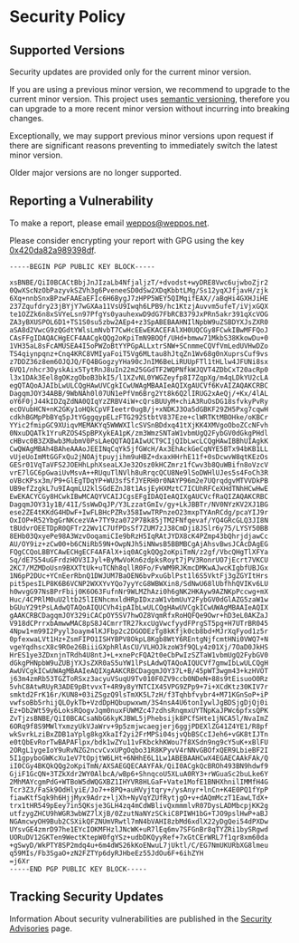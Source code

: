 # Security Policy

## Supported Versions

Security updates are provided only for the current minor version.

If you are using a previous minor version, we recommend to upgrade to the current minor version.
This project uses [semantic versioning](https://semver.org/), therefore you can upgrade to a more recent minor version without incurring into breaking changes.

Exceptionally, we may support previous minor versions upon request if there are significant reasons preventing to immediately switch the latest minor version.

Older major versions are no longer supported.


## Reporting a Vulnerability

To make a report, please email weppos@weppos.net.

Please consider encrypting your report with GPG using the key [0x420da82a989398df](https://keyserver.ubuntu.com/pks/lookup?op=get&search=0x420da82a989398df).

```
-----BEGIN PGP PUBLIC KEY BLOCK-----

xsBNBE/QiI0BCACtBbjJnJIzaLb4NfjaljzT/+dvodst+wyDRE8Vwc6ujwboZjr2
0QwXScNzObPazyvkSZVh3g6PveneeSD0dSw2XDqKbbtLMg/Ss12yqXJfjavH/zjk
6Xq+nnbSnxBPzwFAAEaEFIc6H6BygJ7zHPP5WEY5QIMqifEAX//aBqHi4GXHJiHE
237Zqufdry23jBYjY7wGXAa11VsU9Iwqh6LPB9/hc1KtzjAuvvm5ufeT/iVjxGQX
te1OZZk6n8xSVYeLsn97PfgYs0yauhexwD9dG7FbRCB379JxPRn5akr391qXcVOG
ZA3yBXUSPOL6D1+TS1S0su5zbw2AEp4+z3SpABEBAAHNIlNpbW9uZSBDYXJsZXR0
aSA8d2VwcG9zQGdtYWlsLmNvbT7CwHcEEwEKACEFAlXH0UQCGy8FCwkIBwMFFQoJ
CAsFFgIDAQACHgECF4AACgkQQg2oKpiTmN9BOQf/UHd+bmww71MkbS38KkowDu+0
1VH35aL8sFcAMUSEA4I5oPWZoBtYYPGpALLxtrSNW+SCnmmeCQVfVmLedUVHwDZo
TS4qiynpqnz+Cnq4KRC8VMIyaFoiT5Vg6MLtau8hJtqZn1Wv68g0nXuprsCuf9vs
z7DDZ36z8em6OJQJQ/FQ4BGogzyYHa90cJnIM6BeLiRUUpFTl1tHLlw4JFUNi8sx
6VQ1/nhcr3OyskAix5TytRnJ8uIn22m25GGdTF2WQPNfkWJQVT4ZDbCxT20acRp0
l3x1DAk3Eel8gOKzgOboB3bkI5/l1XZvNL0YWGZeyfp8I7ZqpXg/m4qLDkYU2cLA
egQTAQoAJAIbLwULCQgHAwUVCgkICwUWAgMBAAIeAQIXgAUCVf6KvAIZAQAKCRBC
DagqmJOY34ABB/9WbNAh0l07UN1ePfVm6Brg2Yt8k6Q2lIRUG2xAeQj/+Kx/4lAL
oY6F0jJ44kIDZqZdNA0QIqYzZRBV4iW+cQrsBUUyM+chiA3RuOsDG18sfvkyPvRy
ecOVubHCN+nK2GKy1oHQkCpVFIeetr0ugB/j+xNDKJ3Oa5dGBKF29ZH5Pxg7cqwH
cdkhBGMpPbBYq5pJtYGggqypELzFTG292StbtV837Eze+clWRTKtMBOHke/oKBCr
YYic2fmipGC9XUiqvMEMAKYq5WWWXIlcSVSnBDdxq41tXjKK4XMVgoOboZCcNFvh
0NxuDQATk1YruRZOS4SpBPXykEA1pK/zm3WmzSNTaW1vbmUgQ2FybGV0dGkgPHdl
cHBvc0B3ZXBwb3MubmV0PsLAeQQTAQIAIwUCT9CIjQIbLwcLCQgHAwIBBhUIAgkK
CwQWAgMBAh4BAheAAAoJEEINqCqYk5jfGWcH/Ax3EhAckGeCqNYE5BTx94bKB1LL
vUjeUoImMtGGFxQu2jNOAjtpuyjihm9uHBZ+dxaxHHrhE11f+0sDcwvW8qtKEzOs
GESr01VqTaVFS2JOEHhLphXseaLXJe32Osz0kHCZmrz1fCwv3b8QuWBifn8oVzcV
vrE7lGC6pGwaiUvMsvA++RUquTlNVlh8uRrqcQCU8Ne9lSoDWHlUJes5s4FoCh3R
oVBcKPsx3m/P9+GlEgTDqYP+WU3sfSfJYERH0r0NAYP96m2e7UQrqdgvMTVVDkPB
UB9efZzgkL7u9IAqmLU2klSGdEZnJ8t1AsjEyHXMztC7ICUhRFCeXHdTNhHCwHwE
EwEKACYCGy8HCwkIBwMCAQYVCAIJCgsEFgIDAQIeAQIXgAUCVcfRaQIZAQAKCRBC
DagqmJOY31y1B/41I/SsWwDqJP/Y3LzzatGmIv/gy+LkJBBTr/NV0NYzKV2XJ1BG
ese2ZE4tKKdG4HDwF+IwFLBHcPZRv358IwwTRPnzeO23mxpTYAnRCdg/pcaYIJ9r
OxIOP+R52YbgGrNKcezVA+7TY9za072P7Bk85jTM2FNfqevaf/YQ4GRcGLQ3JI8N
tBUdvrOEETDpR0QFTr22Wv1C7UfPDsSf7ZUM7zJ38CmDji8JSlr6y75/LYSY50BB
8EHb03QxyePe98A3WzvOoqamiCIe9bRzH5IqRAtJYDX8cK4PZmp43bQhrjdjawCc
AU/OY9iz+zCw00+b6CNiRb59N+OwpNJh5iNNwsB5BBMBCgAjAhsvBwsJCAcDAgEG
FQgCCQoLBBYCAwECHgECF4AFAlX+iq0ACgkQQg2oKpiTmN/z2gf/VbcQHgTlXFYa
Sq/dE7S54uGFrdzHOV3IJyl+ByMwVoKn6zdpksRoyt7jPV3RonrUO7jEcrt7VKCU
2KC7/MZMDoUsn9BXXTtUk+uTCNh8qllR0Fo/FvWM9RJKmcDMKwAJwcKIgbfUBJGx
1N6pP2DUc+YCnEerRbnQ1DWJUM7BaOEN6bvPxuGblPst1l6S5VktFj3gZGYItHrs
pit5pesILP8K6B6VCNP2WXXYvYQo7yyYcG8WBWXin8/SdNwU68lUbfhhQVIKv6LU
h0wvgG97NsBPrFbij0K6O63FufnNr9WLMZhAzi0h6gNK2HKAyw9AZNKpPccwg+mX
Huc/4CPRlM0uU2ltb25lIENhcmxldHRpIDxzaW1vbmUuY2FybGV0dGlAZG5zaW1w
bGUuY29tPsLAdwQTAQoAIQUCVh4ipAIbLwULCQgHAwUVCgkICwUWAgMBAAIeAQIX
gAAKCRBCDagqmJOY329iCACpOY5SV7hwOZ8VqmRfxRoHQFQe9Owr+hD3eL0AKZaJ
V918dCPrrxbAmwwMAC8pS8J4CmrrTR27kxcUgVwcfyydFPrgST5pg+H7UTrBR045
4Npw1+m99I2Pyyl3oaym4lKJFbp2c2DGODEzTg8kKfjk0cb8bd+MJrXqFyod1z5r
0pfexwaLVt1Hz+ZsmFIPO1ISHYBPV8OkpL8Kgb8WtY6REntgNjfcmtHNi0VWQ7+N
vgeYqdhscX8c9ROe26BiiiGXphRlAsCU/VLHOJkzoW3f9QLy4z01Xj/7OaD0JkHS
HrES1ye3ZDxnjnTRdh4U8ntJ+L+xnePcFQA2t0eCbPwIzSZTaW1vbmUgQ2FybGV0
dGkgPHNpbW9uZUBjYXJsZXR0aS5uYW1lPsLAdwQTAQoAIQUCVf7gmwIbLwULCQgH
AwUVCgkICwUWAgMBAAIeAQIXgAAKCRBCDagqmJOY37L+B/45pWT3wgm43+kzHVOT
j63m4zmRb53TGZToRSxz3acyuVSuqU9Tv010F0ZV9ccb0NDeN+88s9tEisuoO0Rz
5vhC8AtwRUyR3ADE9pBtvvxT+4R9y8yYNTCIX45VPG9ZPp9+7i+XCdKtz30KIV7r
smktd2FrK16r/KUN8+03iZSgzQ9lsTmXK5L7zH/f3Tqhbfvybr4+M71KGnSoP+iP
vwfsoBb5rhijQLOykTb+VzdDpHQbupwxwm/3S4nsA4U6tonIywlJgBDSjgDjQj0i
Ez+Db2Wt59y6LoksRQogvJqm0nuxFUWMZc47zdhsRnqmxUYTNpKaJPWc6pfxsQPK
ZvTjzsBNBE/QiI0BCACsaNbG6kyKJBWL5jPhebsijk8PCfSHte1jNCA5l/NvaImZ
6ORq9f8S9MWlYxmzyUkVJaWrv+9p5zmjwcaegjerj6ggjPDEXlZG41Z4YE1/R8pf
wkSvrkLziBxZDB1aYplg8kgXkaIf2yi2FrMPSi04sjvQbBSCcIJeh6+vGK8tIJTn
e0tQbEvRorTwBAPAFlpx/bdk1wZYu11vFKbckhKWou7f8XSdn9ng9cY5uK+xBlFU
2ORgL1ygeIoY9uRvNZG2ncvCvxUPgOqbo31R8KPyvV4rNNvGBOfxQER9LbieBF2I
5I1gpyboGWKcXu1eV7tOpjtW6LHt+6NHhE6L1Lw1ABEBAAHCwX4EGAECAAkFAk/Q
iI0CGy4BKQkQQg2oKpiTmN/AXSAEGQECAAYFAk/QiI0ACgkQcBROh493BN9hdwf9
GjiF1GcQN+3TZkXdr2WY0AlbcA/wBp6+ShnqcoU5XLuA0RY3+rWGuaSc2buLke6Y
2MhMAYcgmPdG+WTBoW5dWQGXBZ1IHYVR8HLGaF+Vate1MofE1BNHXhnilIMMfH4G
Tcr3Z3/FaSk9OdHlyiE/Jo7++8PQ+auHVyjtqry+/ysAnyr+lnCn+K4E0PQ1fYpP
fiawKtfSqk9h6HjjMyx9Adrz+ljXh+NyVqYZUfRytjgO+v+dAQmMczT1EawLTdX+
trx1tHR549pEey7in5QKsje3GLH4zq4mCdWBlivQxmmmlvR07DysLADMbcpjKK2g
utfzygZHCU9hWGR3wbWZ7lXjB/0ZzutNaNYzSCkiC8PIWH1bG+TJO9pslHwP+aBJ
NGAmcwyOH9Bub2CSXikQFZNUmVRwtl7mN4bVAHI8zbMd6xdlX22yDgQei54dPXDw
UYsvGE4zmrD97he1EYcIOKMFHzlJNcWK+uR7lEq6mv7SFGnBr8qTYZRi1bySRgwd
UORuDV12GKTen9WectKtepW0fgYSz+udbDKQyyRef+7xGtCErWRL7f1qr8xm60da
+gSwyD/WkPTY8SP2mdq4u+6m4dWS26kKoENwuL7jUktl/C/EG7NmUKURbXG8lmeu
q59MIs/Fb3SgaO+zN2FZTYp6dyRJHbeEz55JdOu6F+6ihZYH
=j6Xr
-----END PGP PUBLIC KEY BLOCK-----
```


## Tracking Security Updates

Information About security vulnerabilities are published in the [Security Advisories](https://github.com/weppos/publicsuffix-ruby/security/advisories) page.
